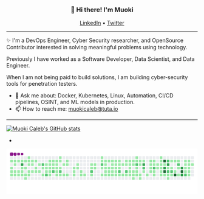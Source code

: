 <h3 align="center">👋 Hi there! I'm Muoki</h3>
<p align="center">
  <a href="https://www.linkedin.com/in/muokicaleb/">LinkedIn</a> •
  <a href="https://twitter.com/muoki_caleb">Twitter</a>
</p>


--- 
✨ I'm a DevOps Engineer, Cyber Security researcher, and OpenSource Contributor interested in solving meaningful problems using technology.  

Previously I have worked as a Software Developer, Data Scientist, and Data Engineer.

When I am not being paid to build solutions, I am building cyber-security tools for penetration testers.


- 💬 Ask me about: Docker, Kubernetes, Linux, Automation, CI/CD pipelines, OSINT, and ML models in production.
- 📫 How to reach me: [muokicaleb@tuta.io](muokicaleb@tuta.io)

---

[![Muoki Caleb's GitHub stats](https://github-readme-stats.vercel.app/api?username=muokicaleb&theme=nord&count_private=true&show_icons=true)](https://github.com/muokicaleb)


-
![snake gif](https://github.com/muokicaleb/muokicaleb/blob/main/github-contribution-grid-snake.gif)